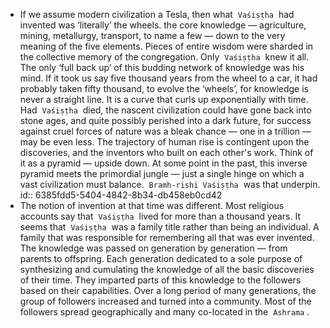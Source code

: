 - If we assume modern civilization a Tesla, then what  `Vaśiṣṭha`  had invented was ‘literally’ the wheels. the core knowledge — agriculture, mining, metallurgy, transport, to name a few — down to the very meaning of the five elements. Pieces of entire wisdom were sharded in the collective memory of the congregation. Only  `Vaśiṣṭha`  knew it all. The only ‘full back up’ of this budding network of knowledge was his mind. If it took us say five thousand years from the wheel to a car, it had probably taken fifty thousand, to evolve the ‘wheels’, for knowledge is never a straight line. It is a curve that curls up exponentially with time. Had  `Vaśiṣṭha`  died, the nascent civilization could have gone back into stone ages, and quite possibly perished into a dark future, for success against cruel forces of nature was a bleak chance — one in a trillion — may be even less. The trajectory of human rise is contingent upon the discoveries, and the inventors who built on each other's work. Think of it as a pyramid — upside down. At some point in the past, this inverse pyramid meets the primordial jungle — just a single hinge on which a vast civilization must balance.  `Bramh-rishi Vaśiṣṭha`  was that underpin.
  id:: 6385fdd5-5404-4842-8b34-db458eb0cd42
- The notion of invention at that time was different. Most religious accounts say that  `Vaśiṣṭha`  lived for more than a thousand years. It seems that  `Vaśiṣṭha`  was a family title rather than being an individual. A family that was responsible for remembering all that was ever invented. The knowledge was passed on generation by generation — from parents to offspring. Each generation dedicated to a sole purpose of synthesizing and cumulating the knowledge of all the basic discoveries of their time. They imparted parts of this knowledge to the followers based on their capabilities. Over a long period of many generations, the group of followers increased and turned into a community. Most of the followers spread geographically and many co-located in the  `Ashrama` .
